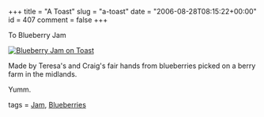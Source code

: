 +++
title = "A Toast"
slug = "a-toast"
date = "2006-08-28T08:15:22+00:00"
id = 407
comment = false
+++

To Blueberry Jam

[![Blueberry Jam on Toast](/images/flickr/2024_download/226959654_ef19221308_c.jpg)](http://www.flickr.com/photos/bandon1/226959654/ "Photo Sharing") 

Made by Teresa's and Craig's fair hands from blueberries picked&nbsp;on a berry farm in the midlands.

Yumm.

tags = [Jam](http://technorati.com/tag/Jam), [Blueberries](http://technorati.com/tag/Blueberries)
